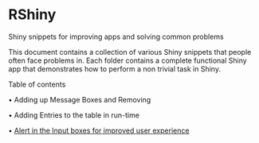 # RShiny
Shiny snippets for improving apps and solving common problems

This document contains a collection of various Shiny snippets that people often face problems in. Each folder contains a complete functional Shiny app that demonstrates how to perform a non trivial task in Shiny.

Table of contents

•	Adding up Message Boxes and Removing 

•	Adding Entries to the table in run-time

•	[Alert in the Input boxes for improved user experience](RShiny/blob/master/alerts.R)










